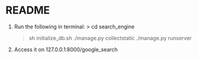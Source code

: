 # README #

1) Run the following in terminal:
        > cd search_engine
	> sh initialize_db.sh
	> ./manage.py collectstatic
	> ./manage.py runserver

2) Access it on 127.0.0.1:8000/google_search
